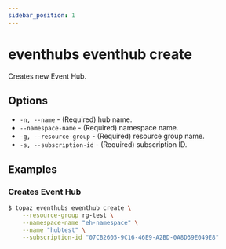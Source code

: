 ```yaml
---
sidebar_position: 1
---
```


# eventhubs eventhub create
Creates new Event Hub.

## Options
* `-n, --name` - (Required) hub name.
* `--namespace-name` - (Required) namespace name.
* `-g, --resource-group` - (Required) resource group name.
* `-s, --subscription-id` - (Required) subscription ID.

## Examples

### Creates Event Hub
```bash
$ topaz eventhubs eventhub create \
    --resource-group rg-test \
    --namespace-name "eh-namespace" \
    --name "hubtest" \
    --subscription-id "07CB2605-9C16-46E9-A2BD-0A8D39E049E8"
```
